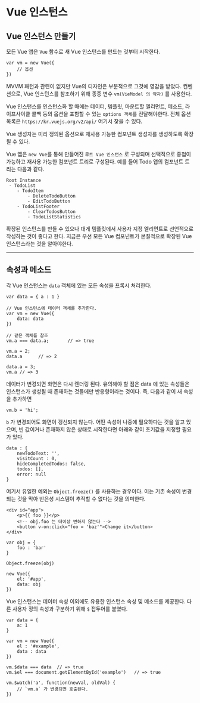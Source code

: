 # Vue 인스턴스

## Vue 인스턴스 만들기
모든 Vue 앱은 `Vue` 함수로 새 Vue 인스턴스를 만드는 것부터 시작한다.

```
var vm = new Vue({
    // 옵션
})
```

MVVM 패턴과 관련이 없지만 Vue의 디자인은 부분적으로 그것에 영감을 받았다. 컨벤션으로, Vue 인스턴스를 참조하기 위해 종종 변수 `vm(VieModel 의 약자)` 를 사용한다.

Vue 인스턴스를 인스턴스화 할 때에는 데이터, 템플릿, 마운트할 엘리먼트, 메소드, 라이프사이클 콜백 등의 옵션을 포함할 수 있는 `options 객체`를 전달해야한다. 전체 옵션 목록은 `https://kr.vuejs.org/v2/api/` 여기서 찾을 수 있다.

Vue 생성자는 미리 정의된 옵션으로 재사용 가능한 컴포넌트 생성자를 생성하도록 확장될 수 있다.

Vue 앱은 `new Vue`를 통해 만들어진 `루트 Vue 인스턴스` 로 구성되며 선택적으로 중첩이 가능하고 재사용 가능한 컴포넌트 트리로 구성된다. 예를 들어 Todo 앱의 컴포넌트 트리는 다음과 같다.
```
Root Instance
 - TodoList
    - TodoItem
        - DeleteTodoButton
        - EditTodoButton
    - TodoListFooter
        - ClearTodosButton
        - TodoListStatistics
```

확장된 인스턴스를 만들 수 있으나 대게 템플릿에서 사용자 지정 엘리먼트로 선언적으로 작성하는 것이 좋다고 한다. 지금은 우선 모든 Vue 컴포넌트가 본질적으로 확장된 Vue 인스턴스라는 것을 알아야한다.

---

## 속성과 메소드
각 Vue 인스턴스는 `data` 객체에 있는 모든 속성을 프록시 처리한다.

```
var data = { a : 1 }

// Vue 인스턴스에 데이터 객체를 추가한다.
var vm = new Vue({
    data: data
})

// 같은 객체를 참조
vm.a === data.a;       // => true

vm.a = 2;
data.a      // => 2

data.a = 3;
vm.a // => 3
``` 

데이터가 변경되면 화면은 다시 렌더링 된다. 유의해야 할 점은 data 에 있는 속성들은 인스턴스가 생성될 때 존재하는 것들에만 반응형이라는 것이다. 즉, 다음과 같이 새 속성을 추가하면
```
vm.b = 'hi';
```

`b` 가 변경되어도 화면이 갱신되지 않는다. 어떤 속성이 나중에 필요하다는 것을 알고 있으며, 빈 값이거나 존재하지 않은 상태로 시작한다면 아래와 같이 초기값을 지정할 필요가 있다.

```
data : {
    newTodoText: '',
    visitCount : 0,
    hideCompletedTodos: false,
    todos: [],
    error: null
}
```

여기서 유일한 예외는 `Object.freeze()` 를 사용하는 경우이다. 이는 기존 속성이 변경되는 것을 막아 반은성 시스템이 추적할 수 없다는 것을 의미한다.

```
<div id="app">
    <p>{{ foo }}</p>
    <!-- obj.foo 는 더이상 변하지 않는다 -->
    <button v-on:click="foo = 'baz'">Change it</button>
</div>
```
```
var obj = {
    foo : 'bar'
}

Object.freeze(obj)

new Vue({
    el: '#app',
    data: obj
})
```

Vue 인스턴스는 데이터 속성 이외에도 유용한 인스턴스 속성 및 메소드를 제공한다. 다른 사용자 정의 속성과 구분하기 위해 `$` 접두어를 붙였다.

```
var data = {
    a: 1
}

var vm = new Vue({
    el : '#example',
    data : data
})

vm.$data === data  // => true
vm.$el === document.getElementById('example')   // => true

vm.$watch('a', function(newVal, oldVal) {
    // `vm.a` 가 변경되면 호출된다.
})
```